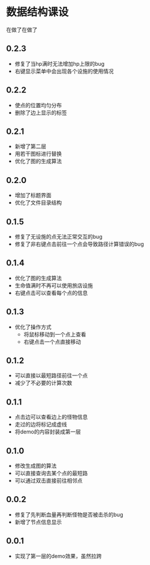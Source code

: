 # 数据结构课设

在做了在做了

## 0.2.3

- 修复了当hp满时无法增加hp上限的bug
- 右键显示菜单中会出现各个设施的使用情况

## 0.2.2

- 使点的位置均匀分布
- 删除了边上显示的标签

## 0.2.1

- 新增了第二层
- 用若干图标进行替换
- 优化了图的生成算法

## 0.2.0

- 增加了标题界面
- 优化了文件目录结构

## 0.1.5

- 修复了无设施的点无法正常交互的bug
- 修复了非右键点击前往一个点会导致路径计算错误的bug

## 0.1.4

- 优化了图的生成算法
- 生命值满时不再可以使用旅店设施
- 右键点击可以查看每个点的信息

## 0.1.3

- 优化了操作方式
  - 将鼠标移动到一个点上查看
  - 右键点击一个点直接移动

## 0.1.2

- 可以直接以最短路径前往一个点
- 减少了不必要的计算次数

## 0.1.1

- 点击边可以查看边上的怪物信息
- 走过的边将标记成虚线
- 将demo的内容封装成第一层

## 0.1.0

* 修改生成图的算法
* 可以直接查询去某个点的最短路
* 可以通过双击直接前往相邻点

## 0.0.2

* 修复了先判断血量再判断怪物是否被击杀的bug
* 新增了节点信息显示

## 0.0.1

* 实现了第一层的demo效果，虽然拉跨

